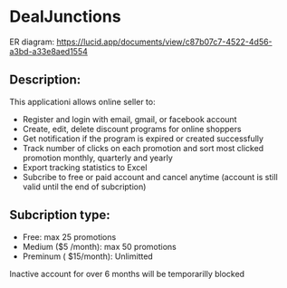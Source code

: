 # DealJunctions
ER diagram: https://lucid.app/documents/view/c87b07c7-4522-4d56-a3bd-a33e8aed1554

## Description:
This applicationi allows online seller to:
- Register and login with email, gmail, or facebook account
- Create, edit, delete discount programs for online shoppers
- Get notification if the program is expired or created successfully
- Track number of clicks on each promotion and sort most clicked promotion monthly, quarterly and yearly
- Export tracking statistics to Excel
- Subcribe to free or paid account and cancel anytime (account is still valid until the end of subcription)

## Subcription type:
- Free: max 25 promotions
- Medium ($5 /month): max 50 promotions
- Preminum ( $15/month): Unlimitted

Inactive account for over 6 months will be temporarilly blocked
